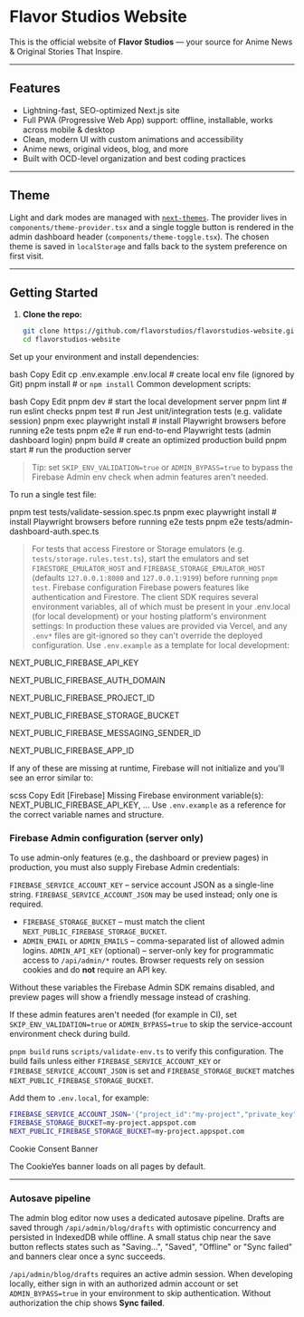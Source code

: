 # Flavor Studios Website

This is the official website of **Flavor Studios** — your source for Anime News & Original Stories That Inspire.

---

## Features

- Lightning-fast, SEO-optimized Next.js site
- Full PWA (Progressive Web App) support: offline, installable, works across mobile & desktop
- Clean, modern UI with custom animations and accessibility
- Anime news, original videos, blog, and more
- Built with OCD-level organization and best coding practices

---
## Theme

Light and dark modes are managed with [`next-themes`](https://github.com/pacocoursey/next-themes).
The provider lives in `components/theme-provider.tsx` and a single toggle button
is rendered in the admin dashboard header (`components/theme-toggle.tsx`).
The chosen theme is saved in `localStorage` and falls back to the system
preference on first visit.

---

## Getting Started

1. **Clone the repo:**
   ```bash
   git clone https://github.com/flavorstudios/flavorstudios-website.git
   cd flavorstudios-website
Set up your environment and install dependencies:

bash
Copy
Edit
cp .env.example .env.local  # create local env file (ignored by Git)
pnpm install  # or `npm install`
Common development scripts:

bash
Copy
Edit
pnpm dev    # start the local development server
pnpm lint   # run eslint checks
pnpm test   # run Jest unit/integration tests (e.g. validate session)
pnpm exec playwright install  # install Playwright browsers before running e2e tests
pnpm e2e    # run end-to-end Playwright tests (admin dashboard login)
pnpm build  # create an optimized production build
pnpm start  # run the production server

> Tip: set `SKIP_ENV_VALIDATION=true` or `ADMIN_BYPASS=true` to bypass the
> Firebase Admin env check when admin features aren't needed.

To run a single test file:

pnpm test tests/validate-session.spec.ts
pnpm exec playwright install  # install Playwright browsers before running e2e tests
pnpm e2e tests/admin-dashboard-auth.spec.ts
> For tests that access Firestore or Storage emulators (e.g. `tests/storage.rules.test.ts`), start the emulators and set `FIRESTORE_EMULATOR_HOST` and `FIREBASE_STORAGE_EMULATOR_HOST` (defaults `127.0.0.1:8080` and `127.0.0.1:9199`) before running `pnpm test`.
Firebase configuration
Firebase powers features like authentication and Firestore. The client SDK
requires several environment variables, all of which must be present in your
.env.local (for local development) or your hosting platform's environment
settings:
In production these values are provided via Vercel, and any `.env*`
files are git-ignored so they can't override the deployed configuration. Use
`.env.example` as a template for local development:

NEXT_PUBLIC_FIREBASE_API_KEY

NEXT_PUBLIC_FIREBASE_AUTH_DOMAIN

NEXT_PUBLIC_FIREBASE_PROJECT_ID

NEXT_PUBLIC_FIREBASE_STORAGE_BUCKET

NEXT_PUBLIC_FIREBASE_MESSAGING_SENDER_ID

NEXT_PUBLIC_FIREBASE_APP_ID

If any of these are missing at runtime, Firebase will not initialize and you'll
see an error similar to:

scss
Copy
Edit
[Firebase] Missing Firebase environment variable(s): NEXT_PUBLIC_FIREBASE_API_KEY, ...
Use `.env.example` as a reference for the correct variable names and structure.

### Firebase Admin configuration (server only)

To use admin-only features (e.g., the dashboard or preview pages) in production,
you must also supply Firebase Admin credentials:

`FIREBASE_SERVICE_ACCOUNT_KEY` – service account JSON as a single-line string. `FIREBASE_SERVICE_ACCOUNT_JSON` may be used instead; only one is required.
- `FIREBASE_STORAGE_BUCKET` – must match the client `NEXT_PUBLIC_FIREBASE_STORAGE_BUCKET`.
- `ADMIN_EMAIL` or `ADMIN_EMAILS` – comma-separated list of allowed admin logins.
`ADMIN_API_KEY` (optional) – server-only key for programmatic access to `/api/admin/*` routes. Browser requests rely on session cookies and do **not** require an API key.

Without these variables the Firebase Admin SDK remains disabled, and preview pages
will show a friendly message instead of crashing.

If these admin features aren't needed (for example in CI), set
`SKIP_ENV_VALIDATION=true` or `ADMIN_BYPASS=true` to skip the service-account
environment check during build.

`pnpm build` runs `scripts/validate-env.ts` to verify this configuration. The build
fails unless either `FIREBASE_SERVICE_ACCOUNT_KEY` or `FIREBASE_SERVICE_ACCOUNT_JSON`
is set and `FIREBASE_STORAGE_BUCKET` matches `NEXT_PUBLIC_FIREBASE_STORAGE_BUCKET`.

Add them to `.env.local`, for example:

```bash
FIREBASE_SERVICE_ACCOUNT_JSON='{"project_id":"my-project","private_key":"-----BEGIN PRIVATE KEY-----\n...\n-----END PRIVATE KEY-----\n","client_email":"firebase-adminsdk@my-project.iam.gserviceaccount.com"}'
FIREBASE_STORAGE_BUCKET=my-project.appspot.com
NEXT_PUBLIC_FIREBASE_STORAGE_BUCKET=my-project.appspot.com
```


Cookie Consent Banner

The CookieYes banner loads on all pages by default.

---

### Autosave pipeline

The admin blog editor now uses a dedicated autosave pipeline. Drafts are saved through `/api/admin/blog/drafts` with optimistic concurrency and persisted in IndexedDB while offline. A small status chip near the save button reflects states such as "Saving…", "Saved", "Offline" or "Sync failed" and banners clear once a sync succeeds.

`/api/admin/blog/drafts` requires an active admin session. When developing locally, either sign in with an authorized admin account or set `ADMIN_BYPASS=true` in your environment to skip authentication. Without authorization the chip shows **Sync failed**.


